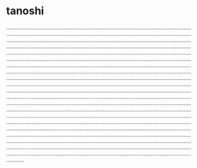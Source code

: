 # tanoshi

........................................................................................................................................................................................................................................................................................................................................................................................................................................................................................................................................................................................................................................................................................................................................................................................................................................................................................................................................................................................................................................................................................................................................................................................................................................................................................................................................................................................................................................................................................................................................................................................................................................................................................................................................................................................................................................................................................................................................................................................................................................................................................................................................................................................................................................................................................................................................................................................................................................................................................................................................................................................................................................................................................................................